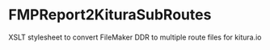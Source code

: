 # FMPReport2KituraSubRoutes
XSLT stylesheet to convert FileMaker DDR to multiple route files for kitura.io
